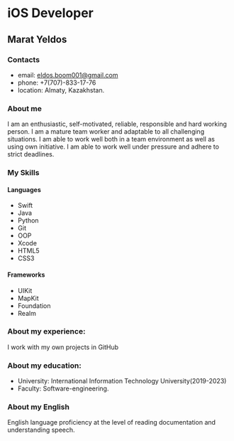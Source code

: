 # iOS Developer

## Marat Yeldos

### Contacts
  * email: eldos.boom001@gmail.com
  * phone: +7(707)-833-17-76
  * location: Almaty, Kazakhstan.

### About me 
  I am an enthusiastic, self-motivated, reliable, responsible and hard working person. I am a mature team worker and adaptable to all challenging situations. I am     able to work well both in a team environment as well as using own initiative. I am able to work well under pressure and adhere to strict deadlines.

### My Skills 
#### Languages
  * Swift
  * Java
  * Python
  * Git
  * OOP
  * Xcode
  * HTML5
  * CSS3
#### Frameworks
  * UIKit
  * MapKit
  * Foundation
  * Realm

### About my experience: 
  I work with my own projects in GitHub

### About my education:
  * University: International Information Technology University(2019-2023)
  * Faculty: Software-engineering.
 
### About my English 
  English language proficiency at the level of reading documentation and understanding speech.
